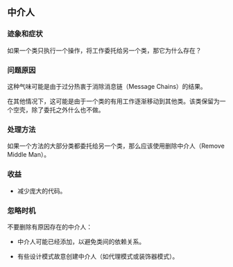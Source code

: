 ## 中介人
### 迹象和症状

如果一个类只执行一个操作，将工作委托给另一个类，那它为什么存在？

### 问题原因

这种气味可能是由于过分热衷于消除消息链（Message Chains）的结果。

在其他情况下，这可能是由于一个类的有用工作逐渐移动到其他类。该类保留为一个空壳，除了委托之外什么也不做。

### 处理方法

如果一个方法的大部分类都委托给另一个类，那么应该使用删除中介人（Remove Middle Man）。

### 收益

- 减少庞大的代码。

### 忽略时机

不要删除有原因存在的中介人：

- 中介人可能已经添加，以避免类间的依赖关系。

- 有些设计模式故意创建中介人（如代理模式或装饰器模式）。